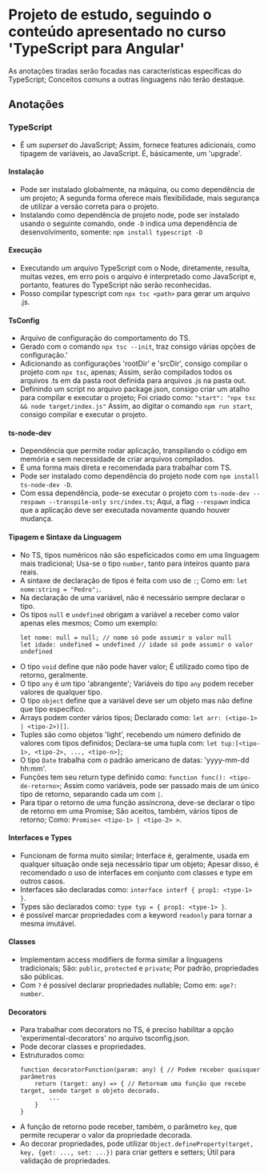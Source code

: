 # Projeto de estudo, seguindo o conteúdo apresentado no curso 'TypeScript para Angular'
As anotações tiradas serão focadas nas características específicas do TypeScript; Conceitos comuns a outras linguagens não terão destaque.

## Anotações

### TypeScript
- É um *superset* do JavaScript; Assim, fornece features adicionais, como tipagem de variáveis, ao JavaScript. É, básicamente, um 'upgrade'.

#### Instalação
- Pode ser instalado globalmente, na máquina, ou como dependência de um projeto; A segunda forma oferece mais flexibilidade, mais segurança de utilizar a versão correta para o projeto.
- Instalando como dependência de projeto node, pode ser instalado usando o seguinte comando, onde `-D` indica uma dependência de desenvolvimento, somente:
    `npm install typescript -D`

#### Execução
- Executando um arquivo TypeScript com o Node, diretamente, resulta, muitas vezes, em erro pois o arquivo é interpretado como JavaScript e, portanto, features do TypeScript não serão reconhecidas. 
- Posso compilar typescript com `npx tsc <path>` para gerar um arquivo .js.

#### TsConfig
- Arquivo de configuração do comportamento do TS.
- Gerado com o comando `npx tsc --init`, traz consigo várias opções de configuração.'
- Adicionando as configurações 'rootDir' e 'srcDir', consigo compilar o projeto com `npx tsc`, apenas; Assim, serão compilados todos os arquivos .ts em da pasta root definida para arquivos .js na pasta out.
- Definindo um script no arquivo package.json, consigo criar um atalho para compilar e executar o projeto; Foi criado como:
    `"start": "npx tsc && node target/index.js"`
Assim, ao digitar o comando `npm run start`, consigo compilar e executar o projeto.

#### ts-node-dev
- Dependência que permite rodar aplicação, transpilando o código em memória e sem necessidade de criar arquivos compilados.
- É uma forma mais direta e recomendada para trabalhar com TS.
- Pode ser instalado como dependência do projeto node com `npm install ts-node-dev -D`.
- Com essa dependência, pode-se executar o projeto com `ts-node-dev --respawn --transpile-only src/index.ts`; Aqui, a flag `--respawn` indica que a aplicação deve ser executada novamente quando houver mudança.

#### Tipagem e Sintaxe da Linguagem
- No TS, tipos numéricos não são espeficicados como em uma linguagem mais tradicional; Usa-se o tipo `number`, tanto para inteiros quanto para reais.
- A sintaxe de declaração de tipos é feita com uso de `:`; Como em: `let nome:string = "Pedro";`.
- Na declaração de uma variável, não é necessário sempre declarar o tipo.
- Os tipos `null` e `undefined` obrigam a variável a receber como valor apenas eles mesmos; Como um exemplo:
    ```
    let nome: null = null; // nome só pode assumir o valor null
    let idade: undefined = undefined // idade só pode assumir o valor undefined
    ```
- O tipo `void` define que não pode haver valor; É utilizado como tipo de retorno, geralmente.
- O tipo `any` é um tipo 'abrangente'; Variáveis do tipo `any` podem receber valores de qualquer tipo.
- O tipo `object` define que a variável deve ser um objeto mas não define que tipo específico.
- Arrays podem conter vários tipos; Declarado como: `let arr: (<tipo-1> | <tipo-2>)[]`.
- Tuples são como objetos 'light', recebendo um número definido de valores com tipos definidos; Declara-se uma tupla com: `let tup:[<tipo-1>, <tipo-2>, ..., <tipo-n>]`;
- O tipo `Date` trabalha com o padrão americano de datas: 'yyyy-mm-dd hh:mm'.
- Funções tem seu return type definido como: `function func(): <tipo-de-retorno>`; Assim como variáveis, pode ser passado mais de um único tipo de retorno, separando cada um com `|`.
- Para tipar o retorno de uma função assíncrona, deve-se declarar o tipo de retorno em uma Promise; São aceitos, também, vários tipos de retorno; Como: `Promise< <tipo-1> | <tipo-2> >`.

#### Interfaces e Types
- Funcionam de forma muito similar; Interface é, geralmente, usada em qualquer situação onde seja necessário tipar um objeto;
Apesar disso, é recomendado o uso de interfaces em conjunto com classes e type em outros casos.
- Interfaces são declaradas como: `interface interf { prop1: <type-1> }`.
- Types são declarados como: `type typ = { prop1: <type-1> }`.
- é possível marcar propriedades com a keyword `readonly` para tornar a mesma imutável.

#### Classes
- Implementam access modifiers de forma similar a linguagens tradicionais; São: `public`, `protected` e `private`; Por padrão, propriedades são públicas.
- Com `?` é possível declarar propriedades nullable; Como em: `age?: number`.

#### Decorators
- Para trabalhar com decorators no TS, é preciso habilitar a opção 'experimental-decorators' no arquivo tsconfig.json.
- Pode decorar classes e propriedades.
- Estruturados como:
    ```
    function decoratorFunction(param: any) { // Podem receber quaisquer parâmetros
        return (target: any) => { // Retornam uma função que recebe target, sendo target o objeto decorado.
            ...
        }
    }
    ```
- A função de retorno pode receber, também, o parâmetro `key`, que permite recuperar o valor da propriedade decorada.
- Ao decorar propriedades, pode utilizar `Object.defineProperty(target, key, {get: ..., set: ...})` para criar getters e setters; Útil para validação de propriedades.
